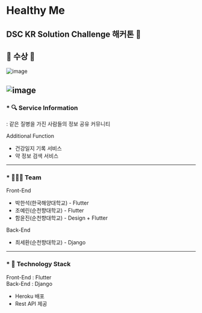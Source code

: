 # Healthy Me  

## DSC KR Solution Challenge 해커톤 🚩  

## 🎺 수상 🎺
![image](https://user-images.githubusercontent.com/64149514/107139297-7e7e1800-695d-11eb-9b21-631501207176.png)

![image](https://user-images.githubusercontent.com/64149514/107143086-649cff00-6976-11eb-88c5-7f9e4b5c2577.png)
---

### * 🔍 Service Information
: 같은 질병을 가진 사람들의 정보 공유 커뮤니티  

Additional Function 
* 건강일지 기록 서비스  
* 약 정보 검색 서비스  

---

### * 👨‍👨‍👧 Team
Front-End
* 박한석(한국해양대학교) - Flutter  
* 조예린(순천향대학교) - Flutter  
* 함윤진(순천향대학교) - Design + Flutter  

Back-End
* 최세환(순천향대학교) - Django  

---

### * 🔔 Technology Stack
Front-End : Flutter  
Back-End : Django

* Heroku 배포
* Rest API 제공
